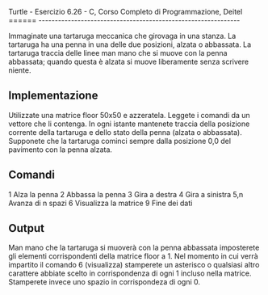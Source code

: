 Turtle - Esercizio 6.26 - C, Corso Completo di Programmazione, Deitel
====== --------------------------------------------------------------

Immaginate una tartaruga meccanica che girovaga in una stanza.
La tartaruga ha una penna in una delle due posizioni, alzata o abbassata.
La tartaruga traccia delle linee man mano che si muove con la penna abbassata;
quando questa è alzata si muove liberamente senza scrivere niente.

Implementazione
---------------

Utilizzate una matrice floor 50x50 e azzeratela. Leggete i comandi da
un vettore che li contenga. In ogni istante mantenete traccia della posizione
corrente della tartaruga e dello stato della penna (alzata o abbassata).
Supponete che la tartaruga cominci sempre dalla posizione 0,0 del pavimento
con la penna alzata.

Comandi
-------

1   Alza la penna
2   Abbassa la penna
3   Gira a destra
4   Gira a sinistra
5,n Avanza di n spazi
6   Visualizza la matrice
9   Fine dei dati

Output
------

Man mano che la tartaruga si muoverà con la penna abbassata imposterete
gli elementi corrispondenti della matrice floor a 1.
Nel momento in cui verrà impartito il comando 6 (visualizza) stamperete
un asterisco o qualsiasi altro carattere abbiate scelto in corrispondenza
di ogni 1 incluso nella matrice. Stamperete invece uno spazio in corrispondeza
di ogni 0.
